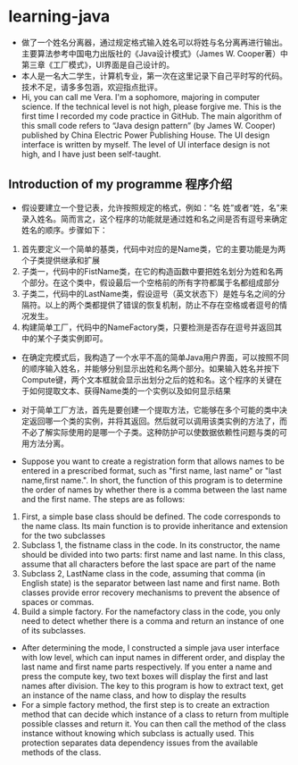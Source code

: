 # learning-java
* 做了一个姓名分离器，通过规定格式输入姓名可以将姓与名分离再进行输出。主要算法参考中国电力出版社的《Java设计模式》（James W. Cooper著）中第三章《工厂模式》，UI界面是自己设计的。
* 本人是一名大二学生，计算机专业，第一次在这里记录下自己平时写的代码。技术不足，请多多包涵，欢迎指点批评。
* Hi, you can call me Vera. I'm a sophomore, majoring in computer science. If the technical level is not high, please forgive me. This is the first time I recorded my code practice in GitHub. The main algorithm of this small code refers to “Java design pattern” (by James W. Cooper) published by China Electric Power Publishing House. The UI design interface is written by myself. The level of UI interface design is not high, and I have just been self-taught.
## Introduction of my programme 程序介绍
* 假设要建立一个登记表，允许按照规定的格式，例如：“名 姓”或者“姓，名”来录入姓名。简而言之，这个程序的功能就是通过姓和名之间是否有逗号来确定姓名的顺序。步骤如下：
1. 首先要定义一个简单的基类，代码中对应的是Name类，它的主要功能是为两个子类提供继承和扩展
2. 子类一，代码中的FistName类，在它的构造函数中要把姓名划分为姓和名两个部分。在这个类中，假设最后一个空格前的所有字符都属于名都组成部分
3. 子类二，代码中的LastName类，假设逗号（英文状态下）是姓与名之间的分隔符。以上的两个类都提供了错误的恢复机制，防止不存在空格或者逗号的情况发生。
4. 构建简单工厂，代码中的NameFactory类，只要检测是否存在逗号并返回其中的某个子类实例即可。
* 在确定完模式后，我构造了一个水平不高的简单Java用户界面，可以按照不同的顺序输入姓名，并能够分别显示出姓和名两个部分。如果输入姓名并按下Compute键，两个文本框就会显示出划分之后的姓和名。这个程序的关键在于如何提取文本、获得Name类的一个实例以及如何显示结果
* 对于简单工厂方法，首先是要创建一个提取方法，它能够在多个可能的类中决定返回哪一个类的实例，并将其返回。然后就可以调用该类实例的方法了，而不必了解实际使用的是哪一个子类。这种防护可以使数据依赖性问题与类的可用方法分离。

* Suppose you want to create a registration form that allows names to be entered in a prescribed format, such as "first name, last name" or "last name,first name.". In short, the function of this program is to determine the order of names by whether there is a comma between the last name and the first name. The steps are as follows:
1. First, a simple base class should be defined. The code corresponds to the name class. Its main function is to provide inheritance and extension for the two subclasses
2. Subclass 1, the fistname class in the code. In its constructor, the name should be divided into two parts: first name and last name. In this class, assume that all characters before the last space are part of the name
3. Subclass 2, LastName class in the code, assuming that comma (in English state) is the separator between last name and first name. Both classes provide error recovery mechanisms to prevent the absence of spaces or commas.
4. Build a simple factory. For the namefactory class in the code, you only need to detect whether there is a comma and return an instance of one of its subclasses.
* After determining the mode, I constructed a simple java user interface with low level, which can input names in different order, and display the last name and first name parts respectively. If you enter a name and press the compute key, two text boxes will display the first and last names after division. The key to this program is how to extract text, get an instance of the name class, and how to display the results
* For a simple factory method, the first step is to create an extraction method that can decide which instance of a class to return from multiple possible classes and return it. You can then call the method of the class instance without knowing which subclass is actually used. This protection separates data dependency issues from the available methods of the class.
